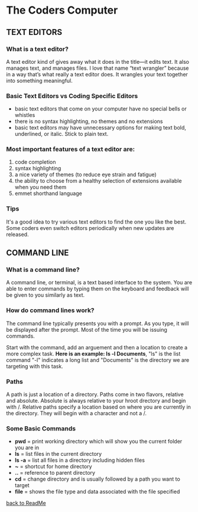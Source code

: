 # The Coders Computer


## TEXT EDITORS
### What is a text editor?
A text editor kind of gives away what it does in the title—it edits text.
It also manages text, and manages files. I love that name “text
wrangler” because in a way that’s what really a text editor does. It
wrangles your text together into something meaningful.


### Basic Text Editors vs Coding Specific Editors
- basic text editors that come on your computer have no special bells or whistles
- there is no syntax highlighting, no themes and no extensions
- basic text editors may have unnecessary options for making text bold, underlined, or italic. Stick to plain text.


### Most important features of a text editor are: 
1. code completion
1. syntax highlighting
1. a nice variety of themes (to reduce eye strain and fatigue)
1. the ability to choose from a healthy selection of extensions available when you need them
1. emmet shorthand language

### Tips
It's a good idea to try various text editors to find the one you like the best. Some coders even switch editors periodically when new updates are released.


## COMMAND LINE
### What is a command line?
A command line, or terminal, is a text based interface to the system. You are able to enter commands by typing them on the keyboard and feedback will be given to you similarly as text.


### How do command lines work?
The command line typically presents you with a prompt. As you type, it will be displayed after the prompt. Most of the time you will be issuing commands.

Start with the command, add an arguement and then a location to create a more complex task. 
**Here is an example: ls -l Documents**, "ls" is the list command "-l" indicates a long list and "Documents" is the directory we are targeting with this task.

### Paths
A path is just a location of a directory. Paths come in two flavors, relative and absolute. Absolute is always relative to your hroot drectory and begin with /. Relative paths specify a location based on where you are currently in the directory. They will begin with a character and not a /.


### Some Basic Commands
- **pwd** = print working directory which will show you the current folder you are in 
- **ls** = list files in the current directory
- **ls -a** = list all files in a directory including hidden files
- **~** = shortcut for home directory
- **..** = reference to parent directory
- **cd** = change directory and is usually followed by a path you want to target
- **file** = shows the file type and data associated with the file specified

[back to ReadMe](README.md)
